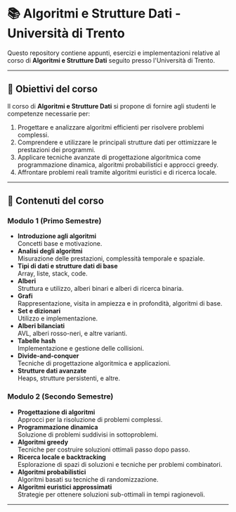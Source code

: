 # 📚 Algoritmi e Strutture Dati - Università di Trento  

Questo repository contiene appunti, esercizi e implementazioni relative al corso di **Algoritmi e Strutture Dati** seguito presso l'Università di Trento.  

---

## 🎯 Obiettivi del corso  

Il corso di **Algoritmi e Strutture Dati** si propone di fornire agli studenti le competenze necessarie per:  
1. Progettare e analizzare algoritmi efficienti per risolvere problemi complessi.  
2. Comprendere e utilizzare le principali strutture dati per ottimizzare le prestazioni dei programmi.  
3. Applicare tecniche avanzate di progettazione algoritmica come programmazione dinamica, algoritmi probabilistici e approcci greedy.  
4. Affrontare problemi reali tramite algoritmi euristici e di ricerca locale.  

---

## 📝 Contenuti del corso  

### **Modulo 1 (Primo Semestre)**  
- **Introduzione agli algoritmi**  
  Concetti base e motivazione.  
- **Analisi degli algoritmi**  
  Misurazione delle prestazioni, complessità temporale e spaziale.  
- **Tipi di dati e strutture dati di base**  
  Array, liste, stack, code.  
- **Alberi**  
  Struttura e utilizzo, alberi binari e alberi di ricerca binaria.  
- **Grafi**  
  Rappresentazione, visita in ampiezza e in profondità, algoritmi di base.  
- **Set e dizionari**  
  Utilizzo e implementazione.  
- **Alberi bilanciati**  
  AVL, alberi rosso-neri, e altre varianti.  
- **Tabelle hash**  
  Implementazione e gestione delle collisioni.  
- **Divide-and-conquer**  
  Tecniche di progettazione algoritmica e applicazioni.  
- **Strutture dati avanzate**  
  Heaps, strutture persistenti, e altre.  

### **Modulo 2 (Secondo Semestre)**  
- **Progettazione di algoritmi**  
  Approcci per la risoluzione di problemi complessi.  
- **Programmazione dinamica**  
  Soluzione di problemi suddivisi in sottoproblemi.  
- **Algoritmi greedy**  
  Tecniche per costruire soluzioni ottimali passo dopo passo.  
- **Ricerca locale e backtracking**  
  Esplorazione di spazi di soluzioni e tecniche per problemi combinatori.  
- **Algoritmi probabilistici**  
  Algoritmi basati su tecniche di randomizzazione.  
- **Algoritmi euristici approssimati**  
  Strategie per ottenere soluzioni sub-ottimali in tempi ragionevoli.  

---
